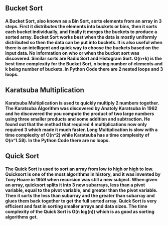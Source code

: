 ## Bucket Sort
#### A Bucket Sort, also known as a Bin Sort, sorts elements from an array in 3 steps. First it distributes the elements into buckets or bins, then it sorts each bucket individually, and finally it merges the buckets to produce a sorted array. Bucket Sort works best when the data is mostly uniformly distributed so then the data can be put into buckets. It is also useful when there is an intelligent and quick way to choose the buckets based on the input data. No information on who or when the bucket sort was discovered. Similar sorts are Radix Sort and Histogram Sort. O(n+k) is the best time complexity for the Bucket Sort, n being number of elements and k being number of buckets. In Python Code there are 2 nested loops and 3 loops.

## Karatsuba Multiplication
#### Karatsuba Multiplication is used to quickly multiply 2 numbers together. The Karatsuba Algorithm was discovered by Anatoly Karatsuba in 1962 and he discovered the you compute the product of two large numbers using three smaller products and some addition and subtraction. He found out that the method that required 4 multiplications now only required 3 which made it much faster. Long Multiplication is slow with a time complexity of O(n^2) while Karatsuba has a time complexity of O(n^1.58). In the Python Code there are no loops.

## Quick Sort
#### The Quick Sort is used to sort an array from low to high or high to low. Quicksort is one of the most algorithms in history, and it was invented by Tony Hoare in 1959 when recursion was still a new subject. When given an array, quicksort splits it into 3 new subarrays, less than a pivot variable, equal to the pivot variable, and greater than the pivot variable. Then it sorts the less than subarray and the greater than subarray and glues them back together to get the full sorted array. Quick Sort is very efficient and fast in sorting smaller arrays and data sizes. The time complexity of the Quick Sort is O(n log(n)) which is as good as sorting algorithms get.
